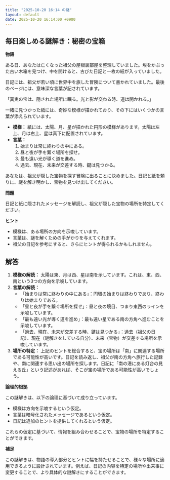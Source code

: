 ```yaml
---
title: "2025-10-20 16:14 の謎"
layout: default
date: 2025-10-20 16:14:00 +0900
---
```

## 毎日楽しめる謎解き：秘密の宝箱

**物語**

ある日、あなたは亡くなった祖父の屋根裏部屋を整理していました。埃をかぶった古い木箱を見つけ、中を開けると、古びた日記と一枚の紙が入っていました。

日記には、祖父が若い頃に世界中を旅した冒険について書かれていました。最後のページには、意味深な言葉が記されています。

「真実の宝は、隠された場所に眠る。光と影が交わる時、道は開かれる。」

一緒に見つかった紙には、奇妙な模様が描かれており、その下にはいくつかの言葉が添えられています。

*   **模様：** 紙には、太陽、月、星が描かれた円形の模様があります。太陽は左上、月は右上、星は真下に配置されています。
*   **言葉：**
    1.  始まりは常に終わりの中にある。
    2.  昼と夜が手を繋ぐ場所を探せ。
    3.  最も遠い光が導く道を進め。
    4.  過去、現在、未来が交差する時、鍵は見つかる。

あなたは、祖父が隠した宝物を探す冒険に出ることに決めました。日記と紙を頼りに、謎を解き明かし、宝物を見つけ出してください。

**問題**

日記と紙に隠されたメッセージを解読し、祖父が隠した宝物の場所を特定してください。

**ヒント**

*   模様は、ある場所の方向を示唆しています。
*   言葉は、謎を解くための手がかりを与えてくれます。
*   祖父の日記を参考にすると、さらにヒントが得られるかもしれません。

## 解答

1.  **模様の解読：** 太陽は東、月は西、星は南を示しています。これは、東、西、南という3つの方向を示唆しています。
2.  **言葉の解読：**
    *   「始まりは常に終わりの中にある」：円環の始まりは終わりであり、終わりは始まりである。
    *   「昼と夜が手を繋ぐ場所を探せ」：昼と夜の境目、つまり東西のラインを示唆しています。
    *   「最も遠い光が導く道を進め」：最も遠い星である南の方角へ進むことを示唆しています。
    *   「過去、現在、未来が交差する時、鍵は見つかる」：過去（祖父の日記）、現在（謎解きをしている自分）、未来（宝物）が交差する場所を示唆しています。
3.  **場所の特定：** 上記のヒントを総合すると、宝の場所は「南」に関連する場所である可能性が高いです。日記を読み返し、祖父が南の方角へ旅行した記録や、南に関連する思い出の場所を探します。日記に「南の港にある灯台の見える丘」という記述があれば、そこが宝の場所である可能性が高いでしょう。

**論理的根拠**

この謎解きは、以下の論理に基づいて成り立っています。

*   模様は方向を示唆するという仮定。
*   言葉は暗号化されたメッセージであるという仮定。
*   日記は追加のヒントを提供してくれるという仮定。

これらの仮定に基づいて、情報を組み合わせることで、宝物の場所を特定することができます。

**補足**

この謎解きは、物語の導入部分とヒントに幅を持たせることで、様々な場所に適用できるように設計されています。例えば、日記の内容を特定の場所や出来事に変更することで、より具体的な謎解きにすることができます。
